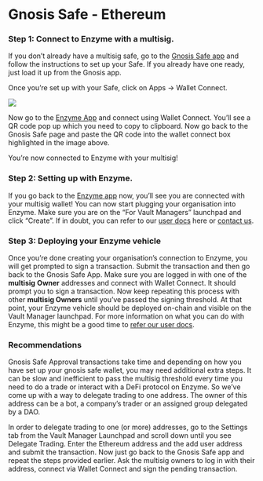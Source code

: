 # Gnosis Safe - Ethereum

### **Step 1: Connect to Enzyme with a multisig.** <a href="#7f3a" id="7f3a"></a>

If you don’t already have a multisig safe, go to the [Gnosis Safe app](https://gnosis-safe.io/app/#/welcome) and follow the instructions to set up your Safe. If you already have one ready, just load it up from the Gnosis app.

Once you’re set up with your Safe, click on Apps -> Wallet Connect.

![](https://miro.medium.com/max/3200/0\*z95AhyUinRM09Fci)



Now go to the [Enzyme App](http://app.enzyme.finance/) and connect using Wallet Connect. You’ll see a QR code pop up which you need to copy to clipboard. Now go back to the Gnosis Safe page and paste the QR code into the wallet connect box highlighted in the image above.

You’re now connected to Enzyme with your multisig!

### **Step 2: Setting up with Enzyme.** <a href="#7fae" id="7fae"></a>

If you go back to the [Enzyme app](http://app.enzyme.finance/) now, you’ll see you are connected with your multisig wallet! You can now start plugging your organisation into Enzyme. Make sure you are on the “For Vault Managers” launchpad and click “Create”. If in doubt, you can refer to our [user docs](http://userdocs.enzyme.finance/) here or [contact us](https://t.me/enzymefinance).

### **Step 3: Deploying your Enzyme vehicle** <a href="#bba8" id="bba8"></a>

Once you’re done creating your organisation’s connection to Enzyme, you will get prompted to sign a transaction. Submit the transaction and then go back to the Gnosis Safe App. Make sure you are logged in with one of the **multisig** **Owner** addresses and connect with Wallet Connect. It should prompt you to sign a transaction. Now keep repeating this process with other **multisig Owners** until you’ve passed the signing threshold. At that point, your Enzyme vehicle should be deployed on-chain and visible on the Vault Manager launchpad. For more information on what you can do with Enzyme, this might be a good time to [refer our user docs](http://userdocs.enzyme.finance/).



### Recommendations

Gnosis Safe Approval transactions take time and depending on how you have set up your gnosis safe wallet, you may need additional extra steps. It can be slow and inefficient to pass the multisig threshold every time you need to do a trade or interact with a DeFi protocol on Enzyme. So we’ve come up with a way to delegate trading to one address. The owner of this address can be a bot, a company’s trader or an assigned group delegated by a DAO.

In order to delegate trading to one (or more) addresses, go to the Settings tab from the Vault Manager Launchpad and scroll down until you see Delegate Trading. Enter the Ethereum address and the add user address and submit the transaction. Now just go back to the Gnosis Safe app and repeat the steps provided earlier. Ask the multisig owners to log in with their address, connect via Wallet Connect and sign the pending transaction.
